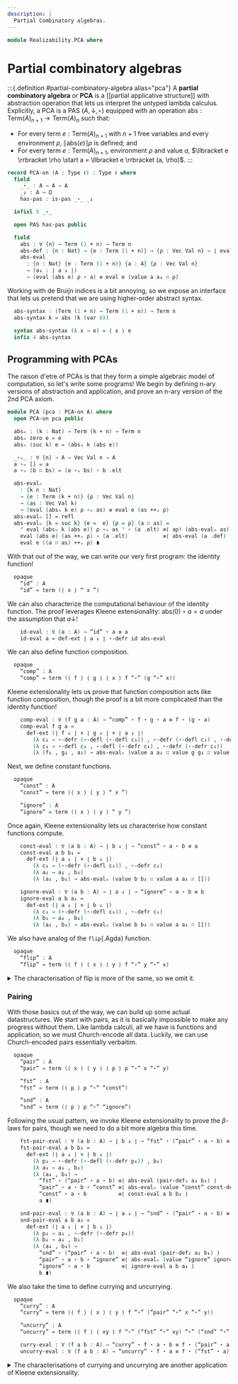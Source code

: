 ```yaml
---
description: |
  Partial Combinatory algebras.
---
```

<!--
```agda
open import 1Lab.Prelude

open import Data.Fin
open import Data.Vec.Base

open import Realizability.PAS
```
-->
```agda
module Realizability.PCA where
```

# Partial combinatory algebras

:::{.definition #partial-combinatory-algebra alias="pca"}
A **partial combinatory algebra** or **PCA** is a [[partial applicative structure]]
with abstraction operation that lets us interpret the untyped lambda
calculus. Explicitly, a PCA is a PAS $(A, \downarrow, \star)$ equipped
with an operation $\mathrm{abs} : \mathrm{Term}(A)_{n+1} \to \mathrm{Term}(A)_{n}$
such that:

- For every term $e : \mathrm{Term}(A)_{n+1}$ with $n+1$ free variables
  and every environment $\rho$, $\llbracket \mathrm{abs}(e) \rrbracket \rho$
  is defined; and
- For every term $e : \mathrm{Term}(A)_{n+1}$, environment $\rho$ and
  value $a$, $\llbracket e \rrbracket \rho \start a = \llbracket e \rrbracket (a, \rho)$.
:::

<!--
```agda
private variable
  ℓ ℓ' ℓ'' : Level
  A : Type ℓ
  k n : Nat
```
-->

```agda
record PCA-on (A : Type ℓ) : Type ℓ where
  field
    _⋆_ : A → A → A
    _↓ : A → Ω
    has-pas : is-pas _⋆_ _↓

  infixl 8 _⋆_

  open PAS has-pas public

  field
    abs : ∀ {n} → Term (1 + n) → Term n
    abs-def : {n : Nat} → {e : Term (1 + n)} → {ρ : Vec Val n} → ∣ eval (abs e) ρ ↓ ∣
    abs-eval
      : {n : Nat} {e : Term (1 + n)} {a : A} {ρ : Vec Val n}
      → (a↓ : ∣ a ↓ ∣)
      → (eval (abs e) ρ ⋆ a) ≡ eval e (value a a↓ ∷ ρ)
```

Working with de Bruijn indices is a bit annoying, so we expose an interface
that lets us pretend that we are using higher-order abstract syntax.

```agda
  abs-syntax : (Term (1 + n) → Term (1 + n)) → Term n
  abs-syntax k = abs (k (var 0))

  syntax abs-syntax (λ x → e) = ⟨ x ⟩ e
  infix 4 abs-syntax

```

## Programming with PCAs

The raison d'etre of PCAs is that they form a simple algebraic model
of computation, so let's write some programs! We begin by defining
n-ary versions of abstraction and application, and prove an n-ary
version of the 2nd PCA axiom.

```agda
module PCA (pca : PCA-on A) where
  open PCA-on pca public

  absₙ : (k : Nat) → Term (k + n) → Term n
  absₙ zero e = e
  absₙ (suc k) e = (absₙ k (abs e))

  _⋆ₙ_ : ∀ {n} → A → Vec Val n → A
  a ⋆ₙ [] = a
  a ⋆ₙ (b ∷ bs) = (a ⋆ₙ bs) ⋆ b .elt

  abs-evalₙ
    : {k n : Nat}
    → {e : Term (k + n)} {ρ : Vec Val n}
    → (as : Vec Val k)
    → (eval (absₙ k e) ρ ⋆ₙ as) ≡ eval e (as ++ᵥ ρ)
  abs-evalₙ [] = refl
  abs-evalₙ {k = suc k} {e =  e} {ρ = ρ} (a ∷ as) =
    ⌜ eval (absₙ k (abs e)) ρ ⋆ₙ as ⌝ ⋆ (a .elt) ≡⟨ ap! (abs-evalₙ as) ⟩
    eval (abs e) (as ++ᵥ ρ) ⋆ (a .elt)           ≡⟨ abs-eval (a .def) ⟩
    eval e ((a ∷ as) ++ᵥ ρ) ∎
```

With that out of the way, we can write our very first program: the
identity function!

```agda
  opaque
    “id” : A
    “id” = term (⟨ x ⟩ “ x ”)
```

We can also characterize the computational behaviour of the identity
function. The proof leverages Kleene extensionality: $\mathrm{abs}(0) \star a = a$
under the assumption that $a \downarrow$!

```agda
    id-eval : ∀ (a : A) → “id” ⋆ a ≡ a
    id-eval a = def-ext ∣ a ↓ ∣ ⋆-defr id abs-eval
```

<!--
```agda
    id-def : ∣ “id” ↓ ∣
    id-def = abs-def

    id-def₁ : ∀ {a} → ∣ a ↓ ∣ → ∣ (“id” ⋆ a) ↓ ∣
    id-def₁ a↓ = subst (λ e → ∣ e ↓ ∣) (sym (id-eval _)) a↓

  instance
    Defined-id : Defined “id”
    Defined-id .defined = id-def
```
-->

We can also define function composition.

```agda
  opaque
    “comp” : A
    “comp” = term (⟨ f ⟩ ⟨ g ⟩ ⟨ x ⟩ f “⋆” (g “⋆” x))
```

Kleene extensionality lets us prove that function composition acts like
function composition, though the proof is a bit more complicated than
the identity function!

```agda
    comp-eval : ∀ (f g a : A) → “comp” ⋆ f ⋆ g ⋆ a ≡ f ⋆ (g ⋆ a)
    comp-eval f g a =
      def-ext (∣ f ↓ ∣ × ∣ g ↓ ∣ × ∣ a ↓ ∣)
        (λ c↓ → ⋆-defr (⋆-defl (⋆-defl c↓)) , ⋆-defr (⋆-defl c↓) , ⋆-defr c↓)
        (λ c↓ → ⋆-defl c↓ , ⋆-defl (⋆-defr c↓) , ⋆-defr (⋆-defr c↓))
        (λ (f↓ , g↓ , a↓) → abs-evalₙ (value a a↓ ∷ value g g↓ ∷ value f f↓ ∷ []))
```

<!--
```agda
    comp-def : ∣ “comp” ↓ ∣
    comp-def = abs-def

    comp-def₂ : ∀ {f g : A} → ∣ f ↓ ∣ → ∣ g ↓ ∣ → ∣ (“comp” ⋆ f ⋆ g) ↓ ∣
    comp-def₂ f↓ g↓ = subst (λ e → ∣ e ↓ ∣) (sym (abs-evalₙ (value _ g↓ ∷ value _ f↓ ∷ []))) abs-def

  instance
    Defined-comp : Defined “comp”
    Defined-comp .defined = comp-def

    Defined-comp₂ : ∀ {f g : A} → ⦃ f↓ : Defined f ⦄ → ⦃ g↓ : Defined g ⦄ → Defined (“comp” ⋆ f ⋆ g)
    Defined-comp₂ .defined = comp-def₂ defined defined
```
-->

Next, we define constant functions.

```agda
  opaque
    “const” : A
    “const” = term (⟨ x ⟩ ⟨ y ⟩ “ x ”)

    “ignore” : A
    “ignore” = term (⟨ x ⟩ ⟨ y ⟩ “ y ”)
```

Once again, Kleene extensionality lets us characterise how constant
functions compute.

```agda
    const-eval : ∀ (a b : A) → ∣ b ↓ ∣ → “const” ⋆ a ⋆ b ≡ a
    const-eval a b b↓ =
      def-ext (∣ a ↓ ∣ × ∣ b ↓ ∣)
        (λ c↓ → (⋆-defr (⋆-defl c↓)) , ⋆-defr c↓)
        (λ a↓ → a↓ , b↓)
        (λ (a↓ , b↓) → abs-evalₙ (value b b↓ ∷ value a a↓ ∷ []))

    ignore-eval : ∀ (a b : A) → ∣ a ↓ ∣ → “ignore” ⋆ a ⋆ b ≡ b
    ignore-eval a b a↓ =
      def-ext (∣ a ↓ ∣ × ∣ b ↓ ∣)
        (λ c↓ → (⋆-defr (⋆-defl c↓)) , ⋆-defr c↓)
        (λ b↓ → a↓ , b↓)
        (λ (a↓ , b↓) → abs-evalₙ (value b b↓ ∷ value a a↓ ∷ []))

```

<!--
```agda
    const-def : ∣ “const” ↓ ∣
    const-def = abs-def

    ignore-def : ∣ “ignore” ↓ ∣
    ignore-def = abs-def

    const-def₁ : {x : A} → ∣ x ↓ ∣ → ∣ (“const” ⋆ x) ↓ ∣
    const-def₁ x↓ = subst (λ e → ∣ e ↓ ∣) (sym (abs-eval x↓)) abs-def

  instance
    Defined-const : Defined “const”
    Defined-const .defined = const-def

    Defined-ignore : Defined “ignore”
    Defined-ignore .defined = ignore-def
```
-->

We also have analog of the `flip`{.Agda} function.

```agda
  opaque
    “flip” : A
    “flip” = term (⟨ f ⟩ ⟨ x ⟩ ⟨ y ⟩ f “⋆” y “⋆” x)
```

<!--
```agda
    flip-def : ∣ “flip” ↓ ∣
    flip-def = abs-def

    flip-def₁ : ∀ {f} → ∣ f ↓ ∣ → ∣ (“flip” ⋆ f) ↓ ∣
    flip-def₁ f↓ = subst (λ e → ∣ e ↓ ∣) (sym (abs-eval f↓)) abs-def

    flip-def₂ : ∀ {f x} → ∣ f ↓ ∣ → ∣ x ↓ ∣ → ∣ (“flip” ⋆ f ⋆ x) ↓ ∣
    flip-def₂ f↓ x↓ = subst (λ e → ∣ e ↓ ∣) (sym (ap₂ _⋆_ (abs-eval f↓) refl ∙ (abs-eval x↓))) abs-def

```
-->

<details>
<summary>The characterisation of flip is more of the same, so we omit it.
</summary>
```agda
    flip-eval : ∀ f x y → “flip” ⋆ f ⋆ x ⋆ y ≡ f ⋆ y ⋆ x
    flip-eval f x y =
      def-ext (∣ f ↓ ∣ × ∣ x ↓ ∣ × ∣ y ↓ ∣)
        (λ p↓ → ⋆-defr (⋆-defl (⋆-defl p↓)) , ⋆-defr (⋆-defl p↓) , ⋆-defr p↓)
        (λ p↓ → ⋆-defl (⋆-defl p↓) , ⋆-defr p↓ , ⋆-defr (⋆-defl p↓))
        λ (f↓ , x↓ , y↓) →
      abs-evalₙ (value y y↓ ∷ value x x↓ ∷ value f f↓ ∷ [])
```
</details>

### Pairing

With those basics out of the way, we can build up some actual datastructures.
We start with pairs, as it is basically impossible to make any progress
without them. Like lambda calculi, all we have is functions and application,
so we must Church-encode all data. Luckily, we can use Church-encoded
pairs essentially verbaitim.

```agda
  opaque
    “pair” : A
    “pair” = term (⟨ x ⟩ ⟨ y ⟩ ⟨ p ⟩ p “⋆” x “⋆” y)

    “fst” : A
    “fst” = term (⟨ p ⟩ p “⋆” “const”)

    “snd” : A
    “snd” = term (⟨ p ⟩ p “⋆” “ignore”)
```

<!--
```agda
    fst-def : ∣ “fst” ↓ ∣
    fst-def = abs-def

    snd-def : ∣ “snd” ↓ ∣
    snd-def = abs-def

    pair-def : ∣ “pair” ↓ ∣
    pair-def = abs-def


    pair-def₂ : ∀ {a b : A} → ∣ a ↓ ∣ → ∣ b ↓ ∣ → ∣ (“pair” ⋆ a ⋆ b) ↓ ∣
    pair-def₂ {a = a} {b = b} a↓ b↓ =
      subst (λ e → ∣ e ↓ ∣) (sym (ap₂ _⋆_ (abs-eval a↓) refl ∙ (abs-eval b↓))) abs-def

    fst-eval : ∀ a → “fst” ⋆ a ≡ a ⋆ “const”
    fst-eval a =
      def-ext ∣ a ↓ ∣ ⋆-defr ⋆-defl abs-eval

    snd-eval : ∀ a → “snd” ⋆ a ≡ a ⋆ “ignore”
    snd-eval a =
      def-ext ∣ a ↓ ∣ ⋆-defr ⋆-defl abs-eval

    fst-def₁ : ∀ {a} → ∣ (a ⋆ “const”) ↓ ∣ → ∣ (“fst” ⋆ a) ↓ ∣
    fst-def₁ {a} p↓ =
      subst (λ e → ∣ e ↓ ∣) (sym (fst-eval a)) p↓

    snd-def₁ : ∀ {a} → ∣ (a ⋆ “ignore”) ↓ ∣ → ∣ (“snd” ⋆ a) ↓ ∣
    snd-def₁ {a} p↓ =
      subst (λ e → ∣ e ↓ ∣) (sym (snd-eval a)) p↓
```
-->

Following the usual pattern, we invoke Kleene extensionality to prove
the $\beta$-laws for pairs, though we need to do a bit more algebra
this time.

```agda
    fst-pair-eval : ∀ (a b : A) → ∣ b ↓ ∣ → “fst” ⋆ (“pair” ⋆ a ⋆ b) ≡ a
    fst-pair-eval a b b↓ =
      def-ext (∣ a ↓ ∣ × ∣ b ↓ ∣)
        (λ p↓ → ⋆-defr (⋆-defl (⋆-defr p↓)) , b↓)
        (λ a↓ → a↓ , b↓)
        (λ (a↓ , b↓) →
          “fst” ⋆ (“pair” ⋆ a ⋆ b) ≡⟨ abs-eval (pair-def₂ a↓ b↓) ⟩
          “pair” ⋆ a ⋆ b ⋆ “const” ≡⟨ abs-evalₙ (value “const” const-def ∷ value b b↓ ∷ value a a↓ ∷ []) ⟩
          “const” ⋆ a ⋆ b          ≡⟨ const-eval a b b↓ ⟩
          a ∎)

    snd-pair-eval : ∀ (a b : A) → ∣ a ↓ ∣ → “snd” ⋆ (“pair” ⋆ a ⋆ b) ≡ b
    snd-pair-eval a b a↓ =
      def-ext (∣ a ↓ ∣ × ∣ b ↓ ∣)
        (λ p↓ → a↓ , ⋆-defr (⋆-defr p↓))
        (λ b↓ → a↓ , b↓)
        (λ (a↓ , b↓) →
          “snd” ⋆ (“pair” ⋆ a ⋆ b)  ≡⟨ abs-eval (pair-def₂ a↓ b↓) ⟩
          “pair” ⋆ a ⋆ b ⋆ “ignore” ≡⟨ abs-evalₙ (value “ignore” ignore-def ∷ value b b↓ ∷ value a a↓ ∷ []) ⟩
          “ignore” ⋆ a ⋆ b          ≡⟨ ignore-eval a b a↓ ⟩
          b ∎)
```

<!--
```agda
  instance
    Defined-fst : Defined “fst”
    Defined-fst .defined = fst-def

    Defined-snd : Defined “snd”
    Defined-snd .defined = snd-def

    Defined-pair : Defined “pair”
    Defined-pair .defined = pair-def

  pair-val : Val → Val → Val
  pair-val v₁ v₂ = value (“pair” ⋆ v₁ .elt ⋆ v₂ .elt) (pair-def₂ (v₁ .def) (v₂ .def))
```
-->

We also take the time to define currying and uncurrying.

```agda
  opaque
    “curry” : A
    “curry” = term (⟨ f ⟩ ⟨ x ⟩ ⟨ y ⟩ f “⋆” (“pair” “⋆” x “⋆” y))

    “uncurry” : A
    “uncurry” = term (⟨ f ⟩ ⟨ xy ⟩ f “⋆” (“fst” “⋆” xy) “⋆” (“snd” “⋆” xy))

    curry-eval : ∀ (f a b : A) → “curry” ⋆ f ⋆ a ⋆ b ≡ f ⋆ (“pair” ⋆ a ⋆ b)
    uncurry-eval : ∀ (f a b : A) → “uncurry” ⋆ f ⋆ a ≡ f ⋆ (“fst” ⋆ a) ⋆ (“snd” ⋆ a)
```

<details>
<summary>The characterisations of currying and uncurrying are another
application of Kleene extensionality.
</summary>
```agda
    curry-eval f a b =
      def-ext (∣ f ↓ ∣ × ∣ a ↓ ∣ × ∣ b ↓ ∣)
        (λ p↓ → ⋆-defr (⋆-defl (⋆-defl p↓)) , ⋆-defr (⋆-defl p↓) , ⋆-defr p↓)
        (λ p↓ → ⋆-defl p↓ , ⋆-defr (⋆-defl (⋆-defr p↓)) , ⋆-defr (⋆-defr p↓))
        (λ (f↓ , a↓ , b↓) → abs-evalₙ (value b b↓ ∷ value a a↓ ∷ value f f↓ ∷ []))

    uncurry-eval f a b =
      def-ext (∣ f ↓ ∣ × ∣ a ↓ ∣)
        (λ p↓ → ⋆-defr (⋆-defl p↓) , ⋆-defr p↓)
        (λ p↓ → ⋆-defl (⋆-defl p↓) , ⋆-defr (⋆-defr p↓))
        (λ (f↓ , a↓) → abs-evalₙ (value a a↓ ∷ value f f↓ ∷ []))
```
</details>


### Booleans

Booleans are also represented via Church-encoding. We have already defined
both constant functions, so all we need to do is provide some more suggestive
names.

```agda
  “true” : A
  “true” = “const”

  “false” : A
  “false” = “ignore”
```

### Coproducts

Coproducts are encoded as pairs of a tag bit and data.

```agda
  opaque
    “inl” : A
    “inl” = term (⟨ x ⟩ “pair” “⋆” “true” “⋆” x)

    “inr” : A
    “inr” = term (⟨ x ⟩ “pair” “⋆” “false” “⋆” x)
```

The eliminator for coproducts is a bit subtle. We start by extracting
the tag bit from the scrutinee. This tag is then applied to methods
of the eliminator, taking advantage of the fact that booleans are represented
as binary functions. We then apply this to the data component of the product,
resulting in the somewhat opaque term $\langle l, r, x \rangle \mathrm{fst} x l r (\mathrm{snd} x)$

```agda
    “elim” : A
    “elim” = term (⟨ l ⟩ ⟨ r ⟩ ⟨ x ⟩ (“fst” “⋆” x) “⋆” l “⋆” r “⋆” (“snd” “⋆” x))
```

<!--
```agda
    inl-eval : (a : A) → “inl” ⋆ a ≡ “pair” ⋆ “true” ⋆ a
    inl-eval a = def-ext ∣ a ↓ ∣ ⋆-defr ⋆-defr abs-eval

    inr-eval : (a : A) → “inr” ⋆ a ≡ “pair” ⋆ “false” ⋆ a
    inr-eval a = def-ext ∣ a ↓ ∣ ⋆-defr ⋆-defr abs-eval

    inl-def : ∣ “inl” ↓ ∣
    inl-def = abs-def

    inr-def : ∣ “inr” ↓ ∣
    inr-def = abs-def

    inl-def₁ : {a : A} → ∣ a ↓ ∣ → ∣ (“inl” ⋆ a) ↓ ∣
    inl-def₁ a↓ = subst (λ e → ∣ e ↓ ∣) (sym (inl-eval _)) (pair-def₂ const-def a↓)

    inr-def₁ : {a : A} → ∣ a ↓ ∣ → ∣ (“inr” ⋆ a) ↓ ∣
    inr-def₁ a↓ = subst (λ e → ∣ e ↓ ∣) (sym (inr-eval _)) (pair-def₂ ignore-def a↓)

    elim-def₂ : {l r : A} → ∣ l ↓ ∣ → ∣ r ↓ ∣ → ∣ (“elim” ⋆ l ⋆ r) ↓ ∣
    elim-def₂ l↓ r↓ =
      subst (λ e → ∣ e ↓ ∣) (sym (abs-evalₙ (value _ r↓ ∷ value _ l↓ ∷ []))) abs-def
```
-->

We shall now prove the $\beta$-laws for coproducts.

```agda
    elim-inl-eval : ∀ (l r a : A) → ∣ r ↓ ∣ → “elim” ⋆ l ⋆ r ⋆ (“inl” ⋆ a) ≡ l ⋆ a
    elim-inr-eval : ∀ (l r a : A) → ∣ l ↓ ∣ → “elim” ⋆ l ⋆ r ⋆ (“inr” ⋆ a) ≡ r ⋆ a
```

We shall focus our attention on the left $\beta$-law. We start by applying
Kleene extensionality so that we can assume that all arguments are defined,
and then invoke the $\beta$ laws of pairs to get out the tag and data.
The rest follows from our characterisation of constant functions.

```agda
    elim-inl-eval l r a r↓ =
      def-ext (∣ l ↓ ∣ × ∣ r ↓ ∣ × ∣ a ↓ ∣)
        (λ p↓ → ⋆-defr (⋆-defl (⋆-defl p↓)) , ⋆-defr (⋆-defl p↓) , ⋆-defr (⋆-defr p↓))
        (λ la↓ → ⋆-defl la↓ , r↓ , (⋆-defr la↓))
        (λ (l↓ , r↓ , a↓) →
          “elim” ⋆ l ⋆ r ⋆ (“inl” ⋆ a)                                                ≡⟨ abs-evalₙ (value _ (inl-def₁ a↓) ∷ value r r↓ ∷ value l l↓ ∷ []) ⟩
          “fst” ⋆ ⌜ “inl” ⋆ a ⌝ ⋆ l ⋆ r ⋆ (“snd” ⋆ ⌜ “inl” ⋆ a ⌝)                     ≡⟨ ap! (inl-eval a) ⟩
          ⌜ “fst” ⋆ (“pair” ⋆ “true” ⋆ a) ⌝ ⋆ l ⋆ r ⋆ (“snd” ⋆ (“pair” ⋆ “true” ⋆ a)) ≡⟨ ap! (fst-pair-eval “true” a a↓) ⟩
          ⌜ “const” ⋆ l ⋆ r ⌝ ⋆ (“snd” ⋆ (“pair” ⋆ “true” ⋆ a))                       ≡⟨ ap! (const-eval l r r↓) ⟩
          l ⋆ ⌜ “snd” ⋆ (“pair” ⋆ “true” ⋆ a) ⌝                                       ≡⟨ ap! (snd-pair-eval “true” a const-def) ⟩
          l ⋆ a                                                                       ∎)
```

<details>
<summary>The right $\beta$-law follows from a similar line of reasoning.
</summary>
```agda
    elim-inr-eval l r a l↓ =
      def-ext (∣ l ↓ ∣ × ∣ r ↓ ∣ × ∣ a ↓ ∣)
        (λ p↓ → ⋆-defr (⋆-defl (⋆-defl p↓)) , ⋆-defr (⋆-defl p↓) , ⋆-defr (⋆-defr p↓))
        (λ ra↓ → l↓ , ⋆-defl ra↓ , (⋆-defr ra↓))
        (λ (l↓ , r↓ , a↓) →
          “elim” ⋆ l ⋆ r ⋆ (“inr” ⋆ a)                                                  ≡⟨ abs-evalₙ (value _ (inr-def₁ a↓) ∷ value r r↓ ∷ value l l↓ ∷ []) ⟩
          “fst” ⋆ ⌜ “inr” ⋆ a ⌝ ⋆ l ⋆ r ⋆ (“snd” ⋆ ⌜ “inr” ⋆ a ⌝)                       ≡⟨ ap! (inr-eval a) ⟩
          ⌜ “fst” ⋆ (“pair” ⋆ “false” ⋆ a) ⌝ ⋆ l ⋆ r ⋆ (“snd” ⋆ (“pair” ⋆ “false” ⋆ a)) ≡⟨ ap! (fst-pair-eval “false” a a↓) ⟩
          ⌜ “ignore” ⋆ l ⋆ r ⌝ ⋆ (“snd” ⋆ (“pair” ⋆ “false” ⋆ a))                       ≡⟨ ap! (ignore-eval l r l↓) ⟩
          r ⋆ ⌜ “snd” ⋆ (“pair” ⋆ “false” ⋆ a) ⌝                                        ≡⟨ ap! (snd-pair-eval “false” a ignore-def) ⟩
          r ⋆ a                                                                         ∎)
```
</details>

<!--
```agda
  inlv : Val → Val
  inlv a .elt = “inl” ⋆ a .elt
  inlv a .def = inl-def₁ (a .def)

  inrv : Val → Val
  inrv a .elt = “inr” ⋆ a .elt
  inrv a .def = inr-def₁ (a .def)
```
-->

### Fixpoints

```agda
  opaque
    “w” : A
    “w” = term (⟨ r ⟩ ⟨ f ⟩ (f “⋆” (r “⋆” r “⋆” f)))

    “fix” : A
    “fix” = “w” ⋆ “w”

    “u” : A
    “u” = term (⟨ r ⟩ ⟨ f ⟩ ⟨ x ⟩ (f “⋆” (r “⋆” r “⋆” f) “⋆” x))

    “loop” : A
    “loop” = “u” ⋆ “u”
```

<!--
```agda
    w-def : ∣ “w” ↓ ∣
    w-def = abs-def

    u-def : ∣ “u” ↓ ∣
    u-def = abs-def
```
-->

```agda
    fix-eval : ∀ f → “fix” ⋆ f ≡ f ⋆ (“fix” ⋆ f)
    fix-eval f =
      def-ext (∣ f ↓ ∣) ⋆-defr ⋆-defl λ f↓ →
      “w” ⋆ “w” ⋆ f         ≡⟨ abs-evalₙ (value f f↓ ∷ value “w” w-def ∷ []) ⟩
      (f ⋆ (“w” ⋆ “w” ⋆ f)) ∎

    loop-eval : ∀ f x → “loop” ⋆ f ⋆ x ≡ f ⋆ (“loop” ⋆ f) ⋆ x
    loop-eval f x =
      def-ext (∣ f ↓ ∣ × ∣ x ↓ ∣)
        (λ p↓ → ⋆-defr (⋆-defl p↓) , ⋆-defr p↓)
        (λ p↓ → ⋆-defl (⋆-defl p↓) , ⋆-defr p↓)
        (λ (f↓ , x↓) → abs-evalₙ (value x x↓ ∷ value f f↓ ∷ value “u” u-def ∷ []))
```


### Natural numbers

We encode natural numbers via **Curry numerals**, which encode
a natural number $n$ as an $n$-tuple where the first $n$ components
are `“true”`{.Agda}, and the final component is `“false”`{.Agda}.

```agda
  opaque
    “nat” : Nat → A
    “nat” zero = “false”
    “nat” (suc n) = “pair” ⋆ “true” ⋆ “nat” n

    “zero” : A
    “zero” = “false”

    “suc” : A
    “suc” = term (⟨ x ⟩ “pair” “⋆” “true” “⋆” x)
```

<!--
```agda
    zero-def : ∣ “zero” ↓ ∣
    zero-def = ignore-def

    zero-eval : “zero” ≡ “false”
    zero-eval = refl

    suc-eval : ∀ x → “suc” ⋆ x ≡ “pair” ⋆ “true” ⋆ x
    suc-eval x = def-ext ∣ x ↓ ∣ ⋆-defr ⋆-defr abs-eval

    suc-def₁ : ∀ {x} → ∣ x ↓ ∣ → ∣ (“suc” ⋆ x) ↓ ∣
    suc-def₁ x↓ = subst (λ e → ∣ e ↓ ∣) (sym (suc-eval _)) (pair-def₂ const-def x↓)

    nat-def : ∀ x → ∣ “nat” x ↓ ∣
    nat-def zero = ignore-def
    nat-def (suc x) = pair-def₂ const-def (nat-def x)

    nat-zero-eval : “nat” 0 ≡ “zero”
    nat-zero-eval = refl

    nat-suc-eval : ∀ x → “nat” (suc x) ≡ “suc” ⋆ (“nat” x)
    nat-suc-eval x = sym (abs-eval (nat-def x))
```
-->

We can define a predecessor function by examining the first component
of the tuple, and then using the church boolean within to select either
the rest of the Curry numeral or zero.

```agda
    “pred” : A
    “pred” = term (⟨ x ⟩ (“fst” “⋆” x) “⋆” (“snd” “⋆” x) “⋆” “zero”)
```

A bit of algebra lets us show that predecessor has the correct computational
behaviour.

```agda
    pred-zero-eval : “pred” ⋆ “zero” ≡ “zero”
    pred-zero-eval =
      “pred” ⋆ “zero”                                    ≡⟨ abs-eval zero-def ⟩
      ⌜ “fst” ⋆ “zero” ⌝ ⋆ (“snd” ⋆ “zero”)  ⋆ “zero”    ≡⟨ ap! (fst-eval “zero”) ⟩
      ⌜ “ignore” ⋆ “const” ⋆ (“snd” ⋆ “zero”) ⌝ ⋆ “zero” ≡⟨ ap! (ignore-eval “const” (“snd” ⋆ “zero”) const-def) ⟩
      ⌜ “snd” ⋆ “zero” ⌝ ⋆ “zero”                        ≡⟨ ap! (snd-eval “zero”) ⟩
      “ignore” ⋆ “ignore” ⋆ “zero”                       ≡⟨ ignore-eval “ignore” “zero” ignore-def ⟩
      “zero”                                             ∎

    pred-suc-eval : ∀ x → “pred” ⋆ (“suc” ⋆ x) ≡ x
    pred-suc-eval x =
      def-ext ∣ x ↓ ∣ (λ p↓ → ⋆-defr (⋆-defr p↓)) (λ x↓ → x↓) $ λ x↓ →
      “pred” ⋆ (“suc” ⋆ x)                                                         ≡⟨ abs-eval (suc-def₁ x↓) ⟩
      “fst” ⋆ ⌜ “suc” ⋆ x ⌝ ⋆ (“snd” ⋆ ⌜ “suc” ⋆ x ⌝) ⋆ “zero”                     ≡⟨ ap! (suc-eval x) ⟩
      ⌜ “fst” ⋆ (“pair” ⋆ “true” ⋆ x) ⌝ ⋆ (“snd” ⋆ (“pair” ⋆ “true” ⋆ x)) ⋆ “zero” ≡⟨ ap! (fst-pair-eval “true” x x↓) ⟩
      “true” ⋆ (“snd” ⋆ (“pair” ⋆ “true” ⋆ x)) ⋆ “zero”                            ≡⟨ const-eval _ _ zero-def ⟩
      “snd” ⋆ (“pair” ⋆ “true” ⋆ x)                                                ≡⟨ snd-pair-eval “true” x const-def ⟩
      x ∎
```
